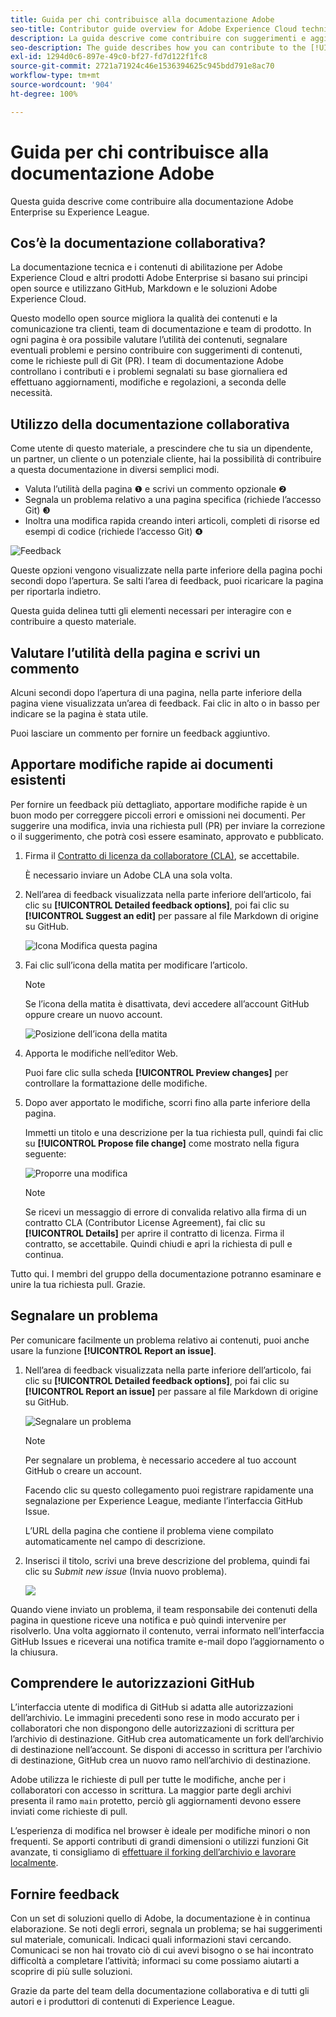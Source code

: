 ```yaml
---
title: Guida per chi contribuisce alla documentazione Adobe
seo-title: Contributor guide overview for Adobe Experience Cloud technical documentation
description: La guida descrive come contribuire con suggerimenti e aggiunte al sito della documentazione di Adobe.
seo-description: The guide describes how you can contribute to the [!UICONTROL Adobe Experience Cloud] technical documentation.
exl-id: 1294d0c6-897e-49c0-bf27-fd7d122f1fc8
source-git-commit: 2721a71924c46e1536394625c945bdd791e8ac70
workflow-type: tm+mt
source-wordcount: '904'
ht-degree: 100%

---
```


# Guida per chi contribuisce alla documentazione Adobe

Questa guida descrive come contribuire alla documentazione Adobe Enterprise su Experience League.

## Cos’è la documentazione collaborativa?

La documentazione tecnica e i contenuti di abilitazione per Adobe Experience Cloud e altri prodotti Adobe Enterprise si basano sui principi open source e utilizzano GitHub, Markdown e le soluzioni Adobe Experience Cloud.

Questo modello open source migliora la qualità dei contenuti e la comunicazione tra clienti, team di documentazione e team di prodotto. In ogni pagina è ora possibile valutare l’utilità dei contenuti, segnalare eventuali problemi e persino contribuire con suggerimenti di contenuti, come le richieste pull di Git (PR). I team di documentazione Adobe controllano i contributi e i problemi segnalati su base giornaliera ed effettuano aggiornamenti, modifiche e regolazioni, a seconda delle necessità.

## Utilizzo della documentazione collaborativa

Come utente di questo materiale, a prescindere che tu sia un dipendente, un partner, un cliente o un potenziale cliente, hai la possibilità di contribuire a questa documentazione in diversi semplici modi.

* Valuta l’utilità della pagina ❶ e scrivi un commento opzionale ❷
* Segnala un problema relativo a una pagina specifica (richiede l’accesso Git) ❸
* Inoltra una modifica rapida creando interi articoli, completi di risorse ed esempi di codice (richiede l’accesso Git) ❹

![Feedback](assets/feedback-options.png)

Queste opzioni vengono visualizzate nella parte inferiore della pagina pochi secondi dopo l’apertura. Se salti l’area di feedback, puoi ricaricare la pagina per riportarla indietro.

Questa guida delinea tutti gli elementi necessari per interagire con e contribuire a questo materiale.

<!--
>[!IMPORTANT]
>All repositories that publish to docs.adobe.com have adopted the [Adobe Open Source Code of Conduct](../code-of-conduct.md) or the [.NET Foundation Code of Conduct](https://dotnetfoundation.org/code-of-conduct). For more information, see the [Contributing](../contributing.md) article.
>
> Minor corrections or clarifications to documentation and code examples in public repositories are covered by the [Adobe Documentation Terms of Use](https://www.adobe.com/legal/terms.html). New or significant changes generate a comment in the pull request, asking you to submit an online Contribution License Agreement (CLA) if you are not an employee of Adobe. We need you to complete the online form before we can review or accept your pull request.
-->

## Valutare l’utilità della pagina e scrivi un commento

Alcuni secondi dopo l’apertura di una pagina, nella parte inferiore della pagina viene visualizzata un’area di feedback. Fai clic in alto o in basso per indicare se la pagina è stata utile.

Puoi lasciare un commento per fornire un feedback aggiuntivo.

## Apportare modifiche rapide ai documenti esistenti

Per fornire un feedback più dettagliato, apportare modifiche rapide è un buon modo per correggere piccoli errori e omissioni nei documenti. Per suggerire una modifica, invia una richiesta pull (PR) per inviare la correzione o il suggerimento, che potrà così essere esaminato, approvato e pubblicato.

1. Firma il [Contratto di licenza da collaboratore (CLA)](http://opensource.adobe.com/cla.html), se accettabile.

   È necessario inviare un Adobe CLA una sola volta.

1. Nell’area di feedback visualizzata nella parte inferiore dell’articolo, fai clic su **[!UICONTROL Detailed feedback options]**, poi fai clic su **[!UICONTROL Suggest an edit]** per passare al file Markdown di origine su GitHub.

   ![Icona Modifica questa pagina](/help/assets/feedback-suggest-edit.png)

1. Fai clic sull’icona della matita per modificare l’articolo.

   >[!NOTE]
   >
   >Se l’icona della matita è disattivata, devi accedere all’account GitHub oppure creare un nuovo account.

   ![Posizione dell’icona della matita](assets/git_edit.png)

1. Apporta le modifiche nell’editor Web.

   Puoi fare clic sulla scheda **[!UICONTROL Preview changes]** per controllare la formattazione delle modifiche.

1. Dopo aver apportato le modifiche, scorri fino alla parte inferiore della pagina.

   Immetti un titolo e una descrizione per la tua richiesta pull, quindi fai clic su **[!UICONTROL Propose file change]** come mostrato nella figura seguente:

   ![Proporre una modifica](assets/submit-pull-request.png)

   >[!NOTE]
   >
   >Se ricevi un messaggio di errore di convalida relativo alla firma di un contratto CLA (Contributor License Agreement), fai clic su **[!UICONTROL Details]** per aprire il contratto di licenza. Firma il contratto, se accettabile. Quindi chiudi e apri la richiesta di pull e continua.

Tutto qui. I membri del gruppo della documentazione potranno esaminare e unire la tua richiesta pull. Grazie. 

## Segnalare un problema

Per comunicare facilmente un problema relativo ai contenuti, puoi anche usare la funzione **[!UICONTROL Report an issue]**.

1. Nell’area di feedback visualizzata nella parte inferiore dell’articolo, fai clic su **[!UICONTROL Detailed feedback options]**, poi fai clic su **[!UICONTROL Report an issue]** per passare al file Markdown di origine su GitHub.

   ![Segnalare un problema](assets/feedback-report-issue.png)

   >[!NOTE]
   >
   >Per segnalare un problema, è necessario accedere al tuo account GitHub o creare un account.

   Facendo clic su questo collegamento puoi registrare rapidamente una segnalazione per Experience League, mediante l’interfaccia GitHub Issue.

   L’URL della pagina che contiene il problema viene compilato automaticamente nel campo di descrizione.

1. Inserisci il titolo, scrivi una breve descrizione del problema, quindi fai clic su *Submit new issue* (Invia nuovo problema).

   ![](assets/git_issue_example.png)

Quando viene inviato un problema, il team responsabile dei contenuti della pagina in questione riceve una notifica e può quindi intervenire per risolverlo. Una volta aggiornato il contenuto, verrai informato nell’interfaccia GitHub Issues e riceverai una notifica tramite e-mail dopo l’aggiornamento o la chiusura.

## Comprendere le autorizzazioni GitHub

L’interfaccia utente di modifica di GitHub si adatta alle autorizzazioni dell’archivio. Le immagini precedenti sono rese in modo accurato per i collaboratori che non dispongono delle autorizzazioni di scrittura per l’archivio di destinazione. GitHub crea automaticamente un fork dell’archivio di destinazione nell’account. Se disponi di accesso in scrittura per l’archivio di destinazione, GitHub crea un nuovo ramo nell’archivio di destinazione.

Adobe utilizza le richieste di pull per tutte le modifiche, anche per i collaboratori con accesso in scrittura. La maggior parte degli archivi presenta il ramo `main` protetto, perciò gli aggiornamenti devono essere inviati come richieste di pull.

L’esperienza di modifica nel browser è ideale per modifiche minori o non frequenti. Se apporti contributi di grandi dimensioni o utilizzi funzioni Git avanzate, ti consigliamo di [effettuare il forking dell’archivio e lavorare localmente](setup/full-workflow.md).

## Fornire feedback

Con un set di soluzioni quello di Adobe, la documentazione è in continua elaborazione. Se noti degli errori, segnala un problema; se hai suggerimenti sul materiale, comunicali. Indicaci quali informazioni stavi cercando. Comunicaci se non hai trovato ciò di cui avevi bisogno o se hai incontrato difficoltà a completare l’attività; informaci su come possiamo aiutarti a scoprire di più sulle soluzioni.

Grazie da parte del team della documentazione collaborativa e di tutti gli autori e i produttori di contenuti di Experience League.
